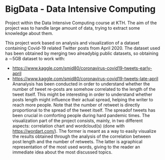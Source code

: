 # BigData - Data Intensive Computing
Project within the Data Intensive Computing course at KTH. The aim of the project was to handle large amount of data, trying to extract some knowledge about them.

This project work based on analysis and visualization of a dataset containing Covid-19 related Twitter posts from April 2020. 
The dataset used has been obtained by merging two alreadybig public datasets, so obtaining a ∼5GB dataset to work with:
- https://www.kaggle.com/smid80/coronavirus-covid19-tweets-early-april
- https://www.kaggle.com/smid80/coronavirus-covid19-tweets-late-april
Ananalysis has been conducted in order to understand whether the number of tweet re-posts are somehow correlated to the length of the tweet itself.  This might be interesting in order to understand whether posts length might influence their actual spread, helping the writer to reach more people. Note that the number of retweet is directly proportional to the spread of the tweet itself.  The spreadof tweets has been crucial in comforting people during hard pandemic times. The visualization part of the  project consists,  mainly,  in  two  different  aspects: correlation chart and wordcloud(s) (done with https://wordart.com/). The former is meant as a way to easily visualize the results obtained through the analysis of the correlation between post length and the number of retweets. The latter is agraphical representation of the most used words, giving to the reader an immediate idea about the most discussed topics.
